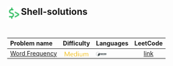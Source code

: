 ## <div align="left"><img src="https://github.com/AnasImloul/Leetcode-Solutions/blob/main/icons/shell.svg" width="32px" align="left"/>Shell-solutions</div>
<br>

| Problem name | Difficulty | Languages | LeetCode |
|:-------------|:----------:|:----------|:--------:|
|[Word Frequency](./Word%20Frequency)|<img src="https://github.com/AnasImloul/Leetcode-Solutions/blob/main/icons/medium.svg" height="12px" align="center"/>|<a href="./Word%20Frequency/Word%20Frequency.txt"><img src="https://github.com/AnasImloul/Leetcode-Solutions/blob/main/icons/bash.svg" width="24px" align="center"/></a>|[link](https://www.leetcode.com/problems/word-frequency)|